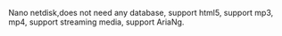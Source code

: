 Nano netdisk,does not need any database, support html5, support mp3, mp4, support streaming media, support AriaNg.
